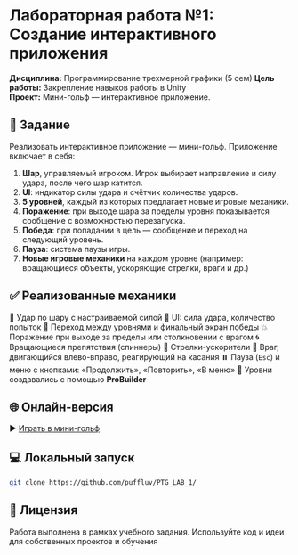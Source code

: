 # Лабораторная работа №1: Создание интерактивного приложения

**Дисциплина:** Программирование трехмерной графики (5 сем)
**Цель работы:** Закрепление навыков работы в Unity  
**Проект:** Мини-гольф — интерактивное приложение.

## 📌 Задание

Реализовать интерактивное приложение — мини-гольф. Приложение включает в себя:

1. **Шар**, управляемый игроком. Игрок выбирает направление и силу удара, после чего шар катится.
2. **UI**: индикатор силы удара и счётчик количества ударов.
3. **5 уровней**, каждый из которых предлагает новые игровые механики.
4. **Поражение**: при выходе шара за пределы уровня показывается сообщение с возможностью перезапуска.
5. **Победа**: при попадании в цель — сообщение и переход на следующий уровень.
6. **Пауза**: система паузы игры.
7. **Новые игровые механики** на каждом уровне (например: вращающиеся объекты, ускоряющие стрелки, враги и др.)

## ✅ Реализованные механики

🎯 Удар по шару с настраиваемой силой
🧮 UI: сила удара, количество попыток
🏁 Переход между уровнями и финальный экран победы
💥 Поражение при выходе за пределы или столкновении с врагом
🌀 Вращающиеся препятствия (спиннеры)
🧲 Стрелки-ускорители
🧠 Враг, двигающийся влево-вправо, реагирующий на касания
⏸️ Пауза (`Esc`) и меню с кнопками: «Продолжить», «Повторить», «В меню»
🎯 Уровни создавались с помощью **ProBuilder**


## 🌐 Онлайн-версия

▶️ [Играть в мини-гольф](https://puffluv.github.io/PTG_LAB_1/)

## 💻 Локальный запуск

```bash
git clone https://github.com/puffluv/PTG_LAB_1/
```

## 📄 Лицензия
Работа выполнена в рамках учебного задания. Используйте код и идеи для собственных проектов и обучения 
